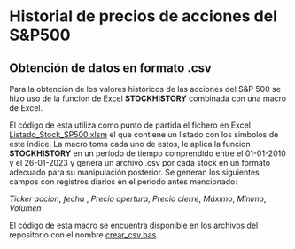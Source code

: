 # Historial de precios de acciones del S&P500

## Obtención de datos en formato .csv

Para la obtención de los valores históricos de las acciones del S&P 500 se hizo uso de la funcion de Excel **STOCKHISTORY** combinada con una macro de Excel. 

El código de esta utiliza como punto de partida el fichero en Excel [Listado_Stock_SP500.xlsm](https://github.com/DanielDataAnalyst/Data-Analyst-Portfolio/tree/main/Stocks%20S%26P500) el que contiene un listado con los simbolos de este índice. La macro toma cada uno de estos, le aplica la funcion **STOCKHISTORY** en un período de tiempo comprendido entre el 01-01-2010 y el 26-01-2023 y genera un archivo .csv por cada stock en un formato adecuado para su manipulación posterior.
Se generan los siguientes campos con registros diarios en el periodo antes mencionado: 

*Ticker accion*, *fecha* , *Precio apertura*, *Precio cierre*, *Máximo*, *Mínimo*, *Volumen*

El código de esta macro se encuentra disponible en los archivos del repositorio con el nombre [crear_csv.bas](https://github.com/DanielDataAnalyst/Data-Analyst-Portfolio/blob/main/Stocks%20S%26P500/crear_csv.bas)


## 
